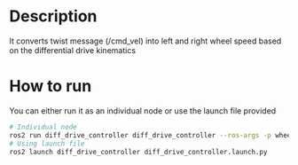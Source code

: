 # Description
It converts twist message (/cmd_vel) into left and right wheel speed based on the differential drive kinematics

# How to run
You can either run it as an individual node or use the launch file provided

```bash
# Individual node
ros2 run diff_drive_controller diff_drive_controller --ros-args -p wheelbase:=0.7
# Using launch file
ros2 launch diff_drive_controller diff_drive_controller.launch.py
```